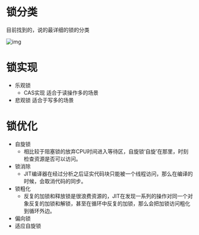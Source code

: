 # 锁分类

目前找到的，说的最详细的锁的分类

 ![img](https://awps-assets.meituan.net/mit-x/blog-images-bundle-2018b/7f749fc8.png) 

# 锁实现

- 乐观锁
  - CAS实现 适合于读操作多的场景
- 悲观锁 适合于写多的场景

# 锁优化

- 自旋锁
  - 相比较于阻塞锁的放弃CPU时间进入等待区，自旋锁‘自旋’在那里，时刻检查资源是否可以访问。
- 锁消除
  - JIT编译器在经过分析之后证实代码块只能被一个线程访问，那么在编译的时候，会取消代码的同步。
- 锁粗化
  - 反复的加锁和释放锁是很浪费资源的，JIT在发现一系列的操作对同一个对象反复的加锁和解锁，甚至在循环中反复的加锁，那么会把加锁访问粗化到循环外边。
- 偏向锁
- 适应自旋锁